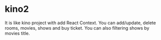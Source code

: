 # kino2
It is  like kino project with add React Context. You can add/update, delete rooms, movies, shows and buy ticket. You can also filtering shows by movies title.

